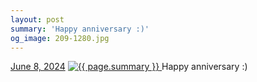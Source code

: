 ```yaml
---
layout: post
summary: 'Happy anniversary :)'
og_image: 209-1280.jpg
---
```


<p>
  <time>
    <a href="/209">June 8, 2024</a>
  </time>
  <a href="/209">
    <img src="{{ site.assets_url }}/209-640.jpg" srcset="{{ site.assets_url }}/209-320.jpg 320w, {{ site.assets_url }}/209-640.jpg 640w, {{ site.assets_url }}/209-960.jpg 960w, {{ site.assets_url }}/209-1280.jpg 1280w" sizes="(min-width: 700px) 50vw, calc(100vw - 2rem)" alt="{{ page.summary }}" />
  </a>
  <span>Happy anniversary :)</span>
</p>
